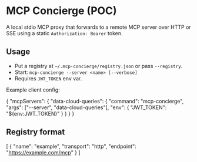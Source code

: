 # MCP Concierge (POC)

A local stdio MCP proxy that forwards to a remote MCP server over HTTP or SSE using a static `Authorization: Bearer` token.

## Usage

- Put a registry at `~/.mcp-concierge/registry.json` or pass `--registry`.
- Start: `mcp-concierge --server <name> [--verbose]`
- Requires `JWT_TOKEN` env var.

Example client config:

{
  "mcpServers": {
    "data-cloud-queries": {
      "command": "mcp-concierge",
      "args": ["--server", "data-cloud-queries"],
      "env": { "JWT_TOKEN": "${env:JWT_TOKEN}" }
    }
  }
}

## Registry format

[
  { "name": "example", "transport": "http", "endpoint": "https://example.com/mcp" }
]
